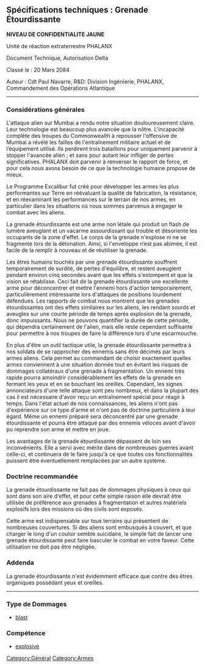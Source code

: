 ## Spécifications techniques : Grenade Étourdissante

**NIVEAU DE CONFIDENTIALITE JAUNE**

Unité de réaction extraterrestre PHALANX

Document Technique, Autorisation Delta

Classé le : 20 Mars 2084

Auteur : Cdt Paul Navarre, R&D: Division Ingénierie, PHALANX,
Commandement des Opérations Atlantique

------------------------------------------------------------------------

### Considérations générales

L'attaque alien sur Mumbai a rendu notre situation douloureusement
claire. Leur technologie est beaucoup plus avancée que la nôtre.
L'incapacité complète des troupes du Commonwealth à repousser
l'offensive de Mumbai a révélé les failles de l'entraînement militaire
actuel et de l’équipement utilisé. Ils perdirent trois bataillons pour
uniquement parvenir à stopper l'avancée alien ; et sans pour autant leur
infliger de pertes significatives. PHALANX doit parvenir à renverser le
rapport de force, et pour cela nous avons besoin de ce que la
technologie humaine propose de mieux.

Le Programme Excalibur fut créé pour développer les armes les plus
performantes sur Terre en réévaluant la qualité de fabrication, la
résistance, et en réexaminant les performances sur le terrain de nos
armes, en particulier dans les situations où nous sommes parvenus à
engager le combat avec les aliens.

La grenade étourdissante est une arme non létale qui produit un flash de
lumière aveuglant et un vacarme assourdissant qui trouble et désoriente
les occupants de la zone d'effet. Le corps de la grenade n'explose ni ne
se fragmente lors de la détonation. Ainsi, si l'enveloppe n’est pas
abimée, il est facile de la remplir à nouveau et de réutiliser la
grenade.

Les êtres humains touchés par une grenade étourdissante souffrent
temporairement de surdité, de pertes d'équilibre, et restent aveuglent
pendant environ cinq secondes avant que les effets s'estompent et que la
vision se rétablisse. Ceci fait de la grenade étourdissante une
excellente arme pour déconcentrer et mettre l'ennemi hors d'action
temporairement, particulièrement intéressante lors d'attaques de
positions lourdement défendues. Les rapports de combat nous montrent que
les grenades étourdissantes ont des effets similaires sur les aliens,
les rendant sourds et aveugles sur une courte période de temps après
explosion de la grenade, donc impuissants. Nous ne pouvons quantifier la
durée de cette période, qui dépendra certainement de l'alien, mais elle
reste cependant suffisante pour permettre à nos troupes de faire la
différence lors d'une escarmouche.

En plus d'être un outil tactique utile, la grenade étourdissante
permettra à nos soldats de se rapprocher des ennemis sans être décimés
par leurs armes aliens. Cela permet au commandant de choisir exactement
quelles armes conviennent à une situation donnée tout en évitant les
risques de dommages collatéraux d'une grenade à fragmentation. Un ennemi
très rapide pourra amoindrir considérablement les effets de la grenade
en fermant les yeux et en se bouchant les oreilles. Cependant, les
signes annonciateurs d'une telle attaque sont peu nombreux, et dans la
plupart des cas il est nécessaire d'avoir reçu un entraînement spécial
pour réagir à temps. Dans l'état actuel de nos connaissances, les aliens
n'ont pas d'expérience sur ce type d'arme et n'ont pas de doctrine
particulière à leur égard. Même un ennemi préparé sera déconcentré par
une grenade étourdissante et pourra être attaqué par des ennemis véloces
avant d'avoir pu reprendre son arme et mettre en joue.

Les avantages de la grenade étourdissante dépassent de loin ses
inconvénients. Elle a servi avec mérite dans de nombreuses guerres avant
celle-ci, et continuera de le faire jusqu'à ce que toutes ces
fonctionnalités puissent être éventuellement remplacées par un autre
système.

### Doctrine recommandée

La grenade étourdissante ne fait pas de dommages physiques à ceux qui
sont dans son aire d'effet, et pour cette simple raison elle devrait
être utilisée de préférence aux grenades à fragmentation et autres
matériels explosifs lors des missions où des civils sont exposés.

Cette arme est indispensable sur tous terrains qui présentent de
nombreuses couvertures. Si des aliens sont embusqués à couvert, et que
charger le long d'un couloir semble suicidaire, le simple fait de lancer
une grenade étourdissante peut faire basculer le combat en votre faveur.
Cette utilisation ne doit pas être négligée.

### Addenda

La grenade étourdissante n'est évidemment efficace que contre des êtres
organiques possédant yeux et oreilles.

------------------------------------------------------------------------

### Type de Dommages

- [blast](Damage/blast "wikilink")

### Compétence

- [explosive](Skills/explosive "wikilink")

[Category:Général](Category:Général "wikilink")
[Category:Armes](Category:Armes "wikilink")